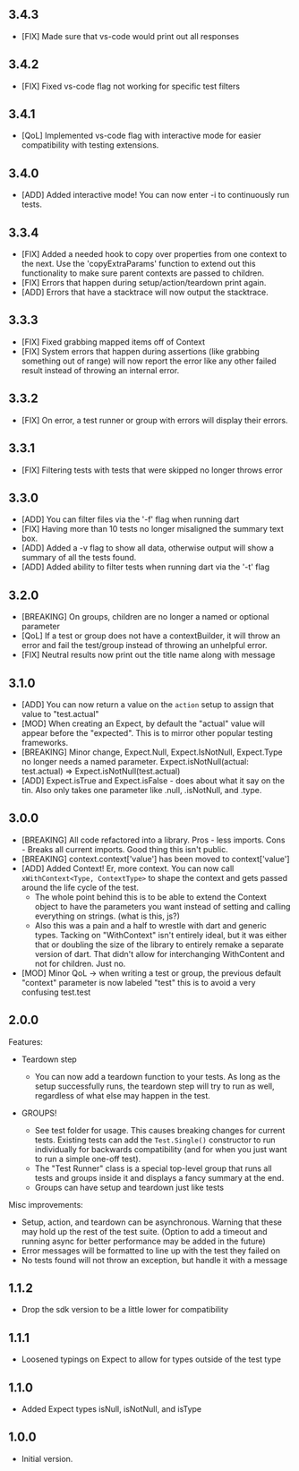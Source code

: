 ## 3.4.3
- [FIX] Made sure that vs-code would print out all responses

## 3.4.2
- [FIX] Fixed vs-code flag not working for specific test filters

## 3.4.1
- [QoL] Implemented vs-code flag with interactive mode for easier compatibility with testing extensions.

## 3.4.0
- [ADD] Added interactive mode! You can now enter -i to continuously run tests.

## 3.3.4
- [FIX] Added a needed hook to copy over properties from one context to the next. Use the 'copyExtraParams' function to extend out this functionality to make sure parent contexts are passed to children.
- [FIX] Errors that happen during setup/action/teardown print again.
- [ADD] Errors that have a stacktrace will now output the stacktrace.

## 3.3.3
- [FIX] Fixed grabbing mapped items off of Context
- [FIX] System errors that happen during assertions (like grabbing something out of range) will now report the error like any other failed result instead of throwing an internal error.

## 3.3.2
- [FIX] On error, a test runner or group with errors will display their errors.

## 3.3.1
- [FIX] Filtering tests with tests that were skipped no longer throws error

## 3.3.0
- [ADD] You can filter files via the '-f' flag when running dart
- [FIX] Having more than 10 tests no longer misaligned the summary text box.
- [ADD] Added a -v flag to show all data, otherwise output will show a summary of all the tests found.
- [ADD] Added ability to filter tests when running dart via the '-t' flag

## 3.2.0
- [BREAKING] On groups, children are no longer a named or optional parameter
- [QoL] If a test or group does not have a contextBuilder, it will throw an error and fail the test/group instead of throwing an unhelpful error.
- [FIX] Neutral results now print out the title name along with message

## 3.1.0
- [ADD] You can now return a value on the `action` setup to assign that value to "test.actual"
- [MOD] When creating an Expect, by default the "actual" value will appear before the "expected". This is to mirror other popular testing frameworks.
- [BREAKING] Minor change, Expect.Null, Expect.IsNotNull, Expect.Type no longer needs a named parameter. Expect.isNotNull(actual: test.actual) => Expect.isNotNull(test.actual)
- [ADD] Expect.isTrue and Expect.isFalse - does about what it say on the tin. Also only takes one parameter like .null, .isNotNull, and .type.

## 3.0.0
- [BREAKING] All code refactored into a library. Pros - less imports. Cons - Breaks all current imports. Good thing this isn't public.
- [BREAKING] context.context['value'] has been moved to context['value']
- [ADD] Added Context! Er, more context. You can now call `xWithContext<Type, ContextType>` to shape the context and gets passed around the life cycle of the test.
    - The whole point behind this is to be able to extend the Context object to have the parameters you want instead of setting and calling everything on strings. (what is this, js?)
    - Also this was a pain and a half to wrestle with dart and generic types. Tacking on "WithContext" isn't entirely ideal, but it was either that or doubling the size of the library to entirely remake a separate version of dart. That didn't allow for interchanging WithContent and not for children. Just no.
- [MOD] Minor QoL -> when writing a test or group, the previous default "context" parameter is now labeled "test" this is to avoid a very confusing test.test

## 2.0.0
Features:
- Teardown step
    - You can now add a teardown function to your tests. As long as the setup successfully runs, the teardown step will try to run as well, regardless of what else may happen in the test.

- GROUPS!
    - See test folder for usage. This causes breaking changes for current tests. Existing tests can add the `Test.Single()` constructor to run individually for backwards compatibility (and for when you just want to run a simple one-off test).
    - The "Test Runner" class is a special top-level group that runs all tests and groups inside it and displays a fancy summary at the end.
    - Groups can have setup and teardown just like tests


Misc improvements:
- Setup, action, and teardown can be asynchronous. Warning that these may hold up the rest of the test suite. (Option to add a timeout and running async for better performance may be added in the future)
- Error messages will be formatted to line up with the test they failed on
- No tests found will not throw an exception, but handle it with a message

## 1.1.2
- Drop the sdk version to be a little lower for compatibility

## 1.1.1
- Loosened typings on Expect to allow for types outside of the test type

## 1.1.0
- Added Expect types isNull, isNotNull, and isType

## 1.0.0

- Initial version.
